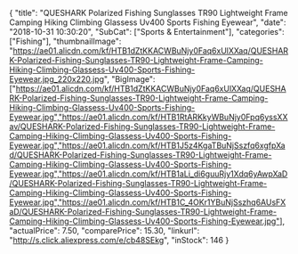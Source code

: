 {
	"title": "QUESHARK Polarized Fishing Sunglasses TR90 Lightweight Frame Camping Hiking Climbing Glassess Uv400 Sports Fishing Eyewear",
	"date": "2018-10-31 10:30:20",
	"SubCat": ["Sports & Entertainment"],
	"categories": ["Fishing"],
	"thumbnailImage": "https://ae01.alicdn.com/kf/HTB1dZtKKACWBuNjy0Faq6xUlXXaq/QUESHARK-Polarized-Fishing-Sunglasses-TR90-Lightweight-Frame-Camping-Hiking-Climbing-Glassess-Uv400-Sports-Fishing-Eyewear.jpg_220x220.jpg",
	"BigImage": ["https://ae01.alicdn.com/kf/HTB1dZtKKACWBuNjy0Faq6xUlXXaq/QUESHARK-Polarized-Fishing-Sunglasses-TR90-Lightweight-Frame-Camping-Hiking-Climbing-Glassess-Uv400-Sports-Fishing-Eyewear.jpg","https://ae01.alicdn.com/kf/HTB1RtARKkyWBuNjy0Fpq6yssXXav/QUESHARK-Polarized-Fishing-Sunglasses-TR90-Lightweight-Frame-Camping-Hiking-Climbing-Glassess-Uv400-Sports-Fishing-Eyewear.jpg","https://ae01.alicdn.com/kf/HTB1J5z4KgaTBuNjSszfq6xgfpXad/QUESHARK-Polarized-Fishing-Sunglasses-TR90-Lightweight-Frame-Camping-Hiking-Climbing-Glassess-Uv400-Sports-Fishing-Eyewear.jpg","https://ae01.alicdn.com/kf/HTB1aLi_di6guuRjy1Xdq6yAwpXaD/QUESHARK-Polarized-Fishing-Sunglasses-TR90-Lightweight-Frame-Camping-Hiking-Climbing-Glassess-Uv400-Sports-Fishing-Eyewear.jpg","https://ae01.alicdn.com/kf/HTB1C_4OKr1YBuNjSszhq6AUsFXaD/QUESHARK-Polarized-Fishing-Sunglasses-TR90-Lightweight-Frame-Camping-Hiking-Climbing-Glassess-Uv400-Sports-Fishing-Eyewear.jpg"],
	"actualPrice": 7.50,
	"comparePrice": 15.30,
	"linkurl": "http://s.click.aliexpress.com/e/cb48SEkg",
	"inStock": 146
}
